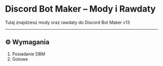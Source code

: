 # Discord Bot Maker – Mody i Rawdaty

Tutaj znajdziesz mody oraz rawdaty do Discord Bot Maker v13

---


## ⚙️ Wymagania

1. Posiadanie DBM
2. Gotowe
